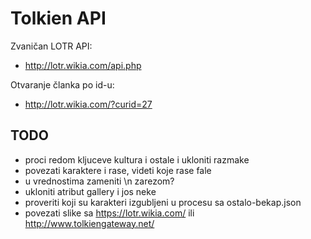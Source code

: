 # Tolkien API

Zvaničan LOTR API:
- http://lotr.wikia.com/api.php

Otvaranje članka po id-u:
- http://lotr.wikia.com/?curid=27

## TODO

- proci redom kljuceve kultura i ostale i ukloniti razmake
- povezati karaktere i rase, videti koje rase fale
- u vrednostima zameniti \n zarezom?
- ukloniti atribut gallery i jos neke
- proveriti koji su karakteri izgubljeni u procesu sa ostalo-bekap.json
- povezati slike sa https://lotr.wikia.com/ ili http://www.tolkiengateway.net/
